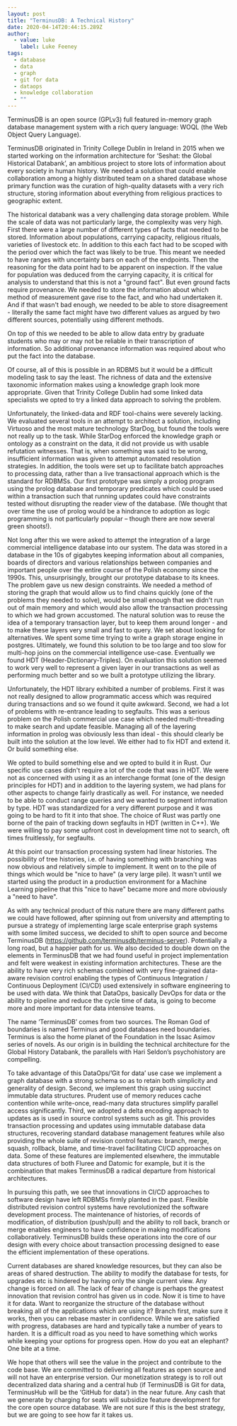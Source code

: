 ```yaml
---
layout: post
title: "TerminusDB: A Technical History"
date: 2020-04-14T20:44:15.289Z
author:
  - value: luke
    label: Luke Feeney
tags:
  - database
  - data
  - graph
  - git for data
  - dataops
  - knowledge collaboration
  - ""
---
```

<!--StartFragment-->

TerminusDB is an open source (GPLv3) full featured in-memory graph database management system with a rich query language: WOQL (the Web Object Query Language).

TerminusDB originated in Trinity College Dublin in Ireland in 2015 when we started working on the information architecture for ‘Seshat: the Global Historical Databank’, an ambitious project to store lots of information about every society in human history. We needed a solution that could enable collaboration among a highly distributed team on a shared database whose primary function was the curation of high-quality datasets with a very rich structure, storing information about everything from religious practices to geographic extent.

The historical databank was a very challenging data storage problem. While the scale of data was not particularly large, the complexity was very high. First there were a large number of different types of facts that needed to be stored. Information about populations, carrying capacity, religious rituals, varieties of livestock etc. In addition to this each fact had to be scoped with the period over which the fact was likely to be true. This meant we needed to have ranges with uncertainty bars on each of the endpoints. Then the reasoning for the data point had to be apparent on inspection. If the value for population was deduced from the carrying capacity, it is critical for analysis to understand that this is not a "ground fact". But even ground facts require provenance. We needed to store the information about which method of measurement gave rise to the fact, and who had undertaken it. And if that wasn't bad enough, we needed to be able to store disagreement - literally the same fact might have two different values as argued by two different sources, potentially using different methods.

On top of this we needed to be able to allow data entry by graduate students who may or may not be reliable in their transcription of information. So additional provenance information was required about who put the fact into the database.

Of course, all of this is possible in an RDBMS but it would be a difficult modeling task to say the least. The richness of data and the extensive taxonomic information makes using a knowledge graph look more appropriate. Given that Trinity College Dublin had some linked data specialists we opted to try a linked data approach to solving the problem.

Unfortunately, the linked-data and RDF tool-chains were severely lacking. We evaluated several tools in an attempt to architect a solution, including Virtuoso and the most mature technology StarDog, but found the tools were not really up to the task. While StarDog enforced the knowledge graph or ontology as a constraint on the data, it did not provide us with usable refutation witnesses. That is, when something was said to be wrong, insufficient information was given to attempt automated resolution strategies. In addition, the tools were set up to facilitate batch approaches to processing data, rather than a live transactional approach which is the standard for RDBMSs. Our first prototype was simply a prolog program using the prolog database and temporary predicates which could be used within a transaction such that running updates could have constraints tested without disrupting the reader view of the database. (We thought that over time the use of prolog would be a hindrance to adoption as logic programming is not particularly popular – though there are now several green shoots!).

Not long after this we were asked to attempt the integration of a large commercial intelligence database into our system. The data was stored in a database in the 10s of gigabytes keeping information about all companies, boards of directors and various relationships between companies and important people over the entire course of the Polish economy since the 1990s. This, unsurprisingly, brought our prototype database to its knees. The problem gave us new design constraints. We needed a method of storing the graph that would allow us to find chains quickly (one of the problems they needed to solve), would be small enough that we didn't run out of main memory and which would also allow the transaction processing to which we had grown accustomed. The natural solution was to reuse the idea of a temporary transaction layer, but to keep them around longer - and to make these layers very small and fast to query. We set about looking for alternatives. We spent some time trying to write a graph storage engine in postgres. Ultimately, we found this solution to be too large and too slow for multi-hop joins on the commercial intelligence use-case. Eventually we found HDT (Header-Dictionary-Triples). On evaluation this solution seemed to work very well to represent a given layer in our transactions as well as performing much better and so we built a prototype utilizing the library.

Unfortunately, the HDT library exhibited a number of problems. First it was not really designed to allow programmatic access which was required during transactions and so we found it quite awkward. Second, we had a lot of problems with re-entrance leading to segfaults. This was a serious problem on the Polish commercial use case which needed multi-threading to make search and update feasible. Managing all of the layering information in prolog was obviously less than ideal - this should clearly be built into the solution at the low level. We either had to fix HDT and extend it. Or build something else.

We opted to build something else and we opted to build it in Rust. Our specific use cases didn't require a lot of the code that was in HDT. We were not as concerned with using it as an interchange format (one of the design principles for HDT) and in addition to the layering system, we had plans for other aspects to change fairly drastically as well. For instance, we needed to be able to conduct range queries and we wanted to segment information by type. HDT was standardized for a very different purpose and it was going to be hard to fit it into that shoe. The choice of Rust was partly one borne of the pain of tracking down segfaults in HDT (written in C++). We were willing to pay some upfront cost in development time not to search, oft times fruitlessly, for segfaults.

At this point our transaction processing system had linear histories. The possibility of tree histories, i.e. of having something with branching was now obvious and relatively simple to implement. It went on to the pile of things which would be "nice to have" (a very large pile). It wasn't until we started using the product in a production environment for a Machine Learning pipeline that this "nice to have" became more and more obviously a "need to have".

As with any technical product of this nature there are many different paths we could have followed, after spinning out from university and attempting to pursue a strategy of implementing large scale enterprise graph systems with some limited success, we decided to shift to open source and become TerminusDB (<https://github.com/terminusdb/terminus-server>). Potentially a long road, but a happier path for us. We also decided to double down on the elements in TerminusDB that we had found useful in project implementation and felt were weakest in existing information architectures. These are the ability to have very rich schemas combined with very fine-grained data-aware revision control enabling the types of Continuous Integration / Continuous Deployment (CI/CD) used extensively in software engineering to be used with data. We think that DataOps, basically DevOps for data or the ability to pipeline and reduce the cycle time of data, is going to become more and more important for data intensive teams.

The name ‘TerminusDB’ comes from two sources. The Roman God of boundaries is named Terminus and good databases need boundaries. Terminus is also the home planet of the Foundation in the Issac Asimov series of novels. As our origin is in building the technical architecture for the Global History Databank, the parallels with Hari Seldon’s psychohistory are compelling.

To take advantage of this DataOps/’Git for data’ use case we implement a graph database with a strong schema so as to retain both simplicity and generality of design. Second, we implement this graph using succinct immutable data structures. Prudent use of memory reduces cache contention while write-once, read-many data structures simplify parallel access significantly. Third, we adopted a delta encoding approach to updates as is used in source control systems such as git. This provides transaction processing and updates using immutable database data structures, recovering standard database management features while also providing the whole suite of revision control features: branch, merge, squash, rollback, blame, and time-travel facilitating CI/CD approaches on data. Some of these features are implemented elsewhere, the immutable data structures of both Fluree and Datomic for example, but it is the combination that makes TerminusDB a radical departure from historical architectures.

In pursuing this path, we see that innovations in CI/CD approaches to software design have left RDBMSs firmly planted in the past. Flexible distributed revision control systems have revolutionized the software development process. The maintenance of histories, of records of modification, of distribution (push/pull) and the ability to roll back, branch or merge enables engineers to have confidence in making modifications collaboratively. TerminusDB builds these operations into the core of our design with every choice about transaction processing designed to ease the efficient implementation of these operations.

Current databases are shared knowledge resources, but they can also be areas of shared destruction. The ability to modify the database for tests, for upgrades etc is hindered by having only the single current view. Any change is forced on all. The lack of fear of change is perhaps the greatest innovation that revision control has given us in code. Now it is time to have it for data. Want to reorganize the structure of the database without breaking all of the applications which are using it? Branch first, make sure it works, then you can rebase master in confidence. While we are satisfied with progress, databases are hard and typically take a number of years to harden. It is a difficult road as you need to have something which works while keeping your options for progress open. How do you eat an elephant? One bite at a time.

We hope that others will see the value in the project and contribute to the code base. We are committed to delivering all features as open source and will not have an enterprise version. Our monetization strategy is to roll out decentralized data sharing and a central hub (if TerminusDB is Git for data, TerminusHub will be the ‘GitHub for data’) in the near future. Any cash that we generate by charging for seats will subsidize feature development for the core open source database. We are not sure if this is the best strategy, but we are going to see how far it takes us.

<!--EndFragment-->
